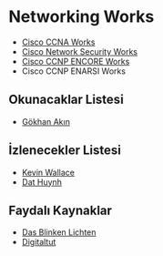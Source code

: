 <h1>Networking Works</h1>

* [Cisco CCNA Works](https://github.com/MFIRoadMap/Networking-Works/tree/main/CCNA)
* [Cisco Network Security Works](https://github.com/MFIRoadMap/Networking-Works/tree/main/NETWORK%20SECURITY)
* [Cisco CCNP ENCORE Works](https://github.com/MFIRoadMap/Networking-Works/tree/main/CCNP%20-%20ENCORE)
* Cisco CCNP ENARSI Works


## Okunacaklar Listesi
* [Gökhan Akın](http://www.gokhanakin.net/)

## İzlenecekler Listesi
* [Kevin Wallace](https://www.youtube.com/@kwallaceccie)
* [Dat Huynh](https://www.youtube.com/@dathuynh5949)

## Faydalı Kaynaklar
* [Das Blinken Lichten](https://www.dasblinkenlichten.com/)
* [Digitaltut](https://www.digitaltut.com/)
